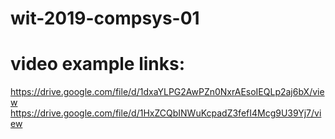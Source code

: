 # wit-2019-compsys-01
#
# video example links:
https://drive.google.com/file/d/1dxaYLPG2AwPZn0NxrAEsoIEQLp2aj6bX/view
https://drive.google.com/file/d/1HxZCQbINWuKcpadZ3fefI4Mcg9U39Yj7/view
